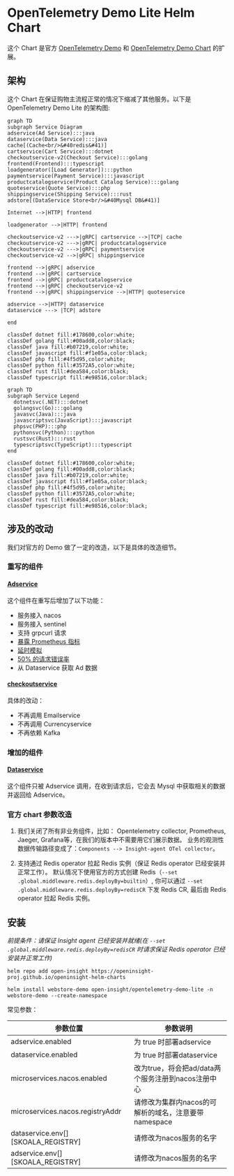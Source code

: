 # OpenTelemetry Demo Lite Helm Chart

这个 Chart 是官方 [OpenTelemetry Demo](https://github.com/open-telemetry/opentelemetry-demo) 和
[OpenTelemetry Demo Chart](https://github.com/open-telemetry/opentelemetry-helm-charts/tree/main/charts/opentelemetry-demo)
的扩展。

## 架构

这个 Chart 在保证购物主流程正常的情况下缩减了其他服务。以下是 OpenTelemetry Demo Lite 的架构图:

```mermaid
graph TD
subgraph Service Diagram
adservice(Ad Service):::java
dataservice(Data Service):::java
cache[(Cache<br/>&#40redis&#41)]
cartservice(Cart Service):::dotnet
checkoutservice-v2(Checkout Service):::golang
frontend(Frontend):::typescript
loadgenerator([Load Generator]):::python
paymentservice(Payment Service):::javascript
productcatalogservice(Product Catalog Service):::golang
quoteservice(Quote Service):::php
shippingservice(Shipping Service):::rust
adstore[(DataService Store<br/>&#40Mysql DB&#41)]

Internet -->|HTTP| frontend

loadgenerator -->|HTTP| frontend

checkoutservice-v2 --->|gRPC| cartservice -->|TCP| cache
checkoutservice-v2 --->|gRPC| productcatalogservice
checkoutservice-v2 --->|gRPC| paymentservice
checkoutservice-v2 -->|gRPC| shippingservice

frontend -->|gRPC| adservice
frontend -->|gRPC| cartservice
frontend -->|gRPC| productcatalogservice
frontend -->|gRPC| checkoutservice-v2
frontend -->|gRPC| shippingservice -->|HTTP| quoteservice

adservice -->|HTTP| dataservice
dataservice ---> |TCP| adstore

end

classDef dotnet fill:#178600,color:white;
classDef golang fill:#00add8,color:black;
classDef java fill:#b07219,color:white;
classDef javascript fill:#f1e05a,color:black;
classDef php fill:#4f5d95,color:white;
classDef python fill:#3572A5,color:white;
classDef rust fill:#dea584,color:black;
classDef typescript fill:#e98516,color:black;
```

```mermaid
graph TD
subgraph Service Legend
  dotnetsvc(.NET):::dotnet
  golangsvc(Go):::golang
  javasvc(Java):::java
  javascriptsvc(JavaScript):::javascript
  phpsvc(PHP):::php
  pythonsvc(Python):::python
  rustsvc(Rust):::rust
  typescriptsvc(TypeScript):::typescript
end

classDef dotnet fill:#178600,color:white;
classDef golang fill:#00add8,color:black;
classDef java fill:#b07219,color:white;
classDef javascript fill:#f1e05a,color:black;
classDef php fill:#4f5d95,color:white;
classDef python fill:#3572A5,color:white;
classDef rust fill:#dea584,color:black;
classDef typescript fill:#e98516,color:black;
```

## 涉及的改动

我们对官方的 Demo 做了一定的改造，以下是具体的改造细节。

### 重写的组件

#### [Adservice](https://github.com/openinsight-proj/opentelemetry-demo/tree/daocloud/src/adservice-v2#note-the-overall-helm-chart)

这个组件在重写后增加了以下功能：
- 服务接入 nacos
- 服务接入 sentinel
- 支持 grpcurl 请求
- [暴露 Prometheus 指标](https://github.com/openinsight-proj/adservice#metrics)
- [延时模拟](https://github.com/openinsight-proj/adservice#mock-latency)
- [50% 的请求错误率](https://github.com/openinsight-proj/adservice#mock-error)
- 从 Dataservice 获取 Ad 数据

#### [checkoutservice](https://github.com/openinsight-proj/opentelemetry-demo/tree/daocloud/src/checkoutservice-v2#checkout-service)

具体的改动：

- 不再调用 Emailservice
- 不再调用 Currencyservice
- 不再依赖 Kafka

### 增加的组件

#### [Dataservice](https://github.com/openinsight-proj/opentelemetry-demo/tree/daocloud/src/dataservice)

这个组件只被 Adservice 调用，在收到请求后，它会去 Mysql 中获取相关的数据并返回给 Adservice。

### 官方 chart 参数改造

1. 我们关闭了所有非业务组件，比如： Opentelemetry collector, Prometheus, Jaeger, Grafana等，在我们的版本中不需要用它们展示数据。
   业务的观测性数据传输路径变成了：`Components --> Insight-agent OTel collector`。

2. 支持通过 Redis operator 拉起 Redis 实例（保证 Redis operator 已经安装并正常工作）。
   默认情况下使用官方的方式创建 Redis（`--set .global.middleware.redis.deployBy=builtin`）,
   你可以通过 `--set .global.middleware.redis.deployBy=redisCR` 下发 Redis CR, 最后由 Redis operator 拉起 Redis 实例。

## 安装

_前提条件：请保证 Insight agent 已经安装并就绪(在 `--set .global.middleware.redis.deployBy=redisCR` 时请求保证 Redis operator
已经安装并正常工作)_

```shell
helm repo add open-insight https://openinsight-proj.github.io/openinsight-helm-charts

helm install webstore-demo open-insight/opentelemetry-demo-lite -n webstore-demo --create-namespace
```

常见参数：

| 参数位置 | 参数说明|
| -------- | ----------------- |
|adservice.enabled|为 true 时部署adservice|
|dataservice.enabled|为 true 时部署dataservice|
|microservices.nacos.enabled| 改为true，将会把ad/data两个服务注册到nacos注册中心|
|microservices.nacos.registryAddr| 请修改为集群内nacos的可解析的域名，注意要带namespace|
|dataservice.env[][SKOALA_REGISTRY]|请修改为nacos服务的名字|
|adservice.env[][SKOALA_REGISTRY]|请修改为nacos服务的名字|




